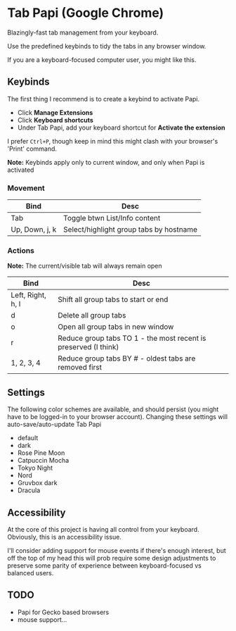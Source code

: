 # Tab Papi (Google Chrome)

Blazingly-fast tab management from your keyboard.

Use the predefined keybinds to tidy the tabs in any browser window.

If you are a keyboard-focused computer user, you might like this.

## Keybinds

The first thing I recommend is to create a keybind to activate Papi.

- Click **Manage Extensions**
- Click **Keyboard shortcuts**
- Under Tab Papi, add your keyboard shortcut for **Activate the extension**

I prefer `Ctrl+P`, though keep in mind this might clash with your browser's 'Print'
command.

**Note:** Keybinds apply only to current window, and only when Papi is activated

### Movement

| Bind | Desc |
| -------- | ------- |
| Tab | Toggle btwn List/Info content |
| Up, Down, j, k | Select/highlight group tabs by hostname |

### Actions

**Note:** The current/visible tab will always remain open

| Bind | Desc |
| -------- | ------- |
| Left, Right, h, l | Shift all group tabs to start or end |
| d | Delete all group tabs |
| o | Open all group tabs in new window |
| r | Reduce group tabs TO 1 - the most recent is preserved (I think)
| 1, 2, 3, 4 | Reduce group tabs BY # - oldest tabs are removed first

## Settings

The following color schemes are available, and should persist (you might have to
be logged-in to your browser account). Changing these settings will
auto-save/auto-update Tab Papi

- default
- dark
- Rose Pine Moon
- Catpuccin Mocha
- Tokyo Night
- Nord
- Gruvbox dark
- Dracula

## Accessibility

At the core of this project is having all control from your keyboard. Obviously,
this is an accessibility issue.

I'll consider adding support for mouse events if there's enough interest, but
off the top of my head this will prob require some design adjustments to
preserve some parity of experience between keyboard-focused vs balanced
users.

## TODO

- Papi for Gecko based browsers
- mouse support...

